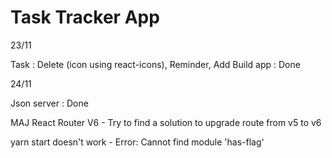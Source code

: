 # Task Tracker App

23/11

Task : Delete (icon using react-icons), Reminder, Add
Build app : Done    

24/11

Json server : Done

MAJ React Router V6 - Try to find a solution to upgrade route from v5 to v6

yarn start doesn't work - Error: Cannot find module 'has-flag'
